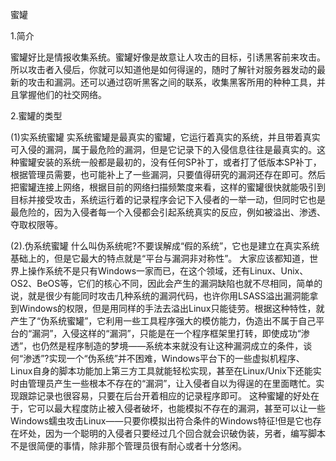 蜜罐

1.简介

蜜罐好比是情报收集系统。蜜罐好像是故意让人攻击的目标，引诱黑客前来攻击。所以攻击者入侵后，你就可以知道他是如何得逞的，随时了解针对服务器发动的最新的攻击和漏洞。还可以通过窃听黑客之间的联系，收集黑客所用的种种工具，并且掌握他们的社交网络。

2.蜜罐的类型

(1)实系统蜜罐
实系统蜜罐是最真实的蜜罐，它运行着真实的系统，并且带着真实可入侵的漏洞，属于最危险的漏洞，但是它记录下的入侵信息往往是最真实的。这种蜜罐安装的系统一般都是最初的，没有任何SP补丁，或者打了低版本SP补丁，根据管理员需要，也可能补上了一些漏洞，只要值得研究的漏洞还存在即可。然后把蜜罐连接上网络，根据目前的网络扫描频繁度来看，这样的蜜罐很快就能吸引到目标并接受攻击，系统运行着的记录程序会记下入侵者的一举一动，但同时它也是最危险的，因为入侵者每一个入侵都会引起系统真实的反应，例如被溢出、渗透、夺取权限等。

(2).伪系统蜜罐
什么叫伪系统呢?不要误解成“假的系统”，它也是建立在真实系统基础上的，但是它最大的特点就是“平台与漏洞非对称性”。
大家应该都知道，世界上操作系统不是只有Windows一家而已，在这个领域，还有Linux、Unix、OS2、BeOS等，它们的核心不同，因此会产生的漏洞缺陷也就不尽相同，简单的说，就是很少有能同时攻击几种系统的漏洞代码，也许你用LSASS溢出漏洞能拿到Windows的权限，但是用同样的手法去溢出Linux只能徒劳。根据这种特性，就产生了“伪系统蜜罐”，它利用一些工具程序强大的模仿能力，伪造出不属于自己平台的“漏洞”，入侵这样的“漏洞”，只能是在一个程序框架里打转，即使成功“渗透”，也仍然是程序制造的梦境——系统本来就没有让这种漏洞成立的条件，谈何“渗透”?实现一个“伪系统”并不困难，Windows平台下的一些虚拟机程序、Linux自身的脚本功能加上第三方工具就能轻松实现，甚至在Linux/Unix下还能实时由管理员产生一些根本不存在的“漏洞”，让入侵者自以为得逞的在里面瞎忙。实现跟踪记录也很容易，只要在后台开着相应的记录程序即可。
这种蜜罐的好处在于，它可以最大程度防止被入侵者破坏，也能模拟不存在的漏洞，甚至可以让一些Windows蠕虫攻击Linux——只要你模拟出符合条件的Windows特征!但是它也存在坏处，因为一个聪明的入侵者只要经过几个回合就会识破伪装，另者，编写脚本不是很简便的事情，除非那个管理员很有耐心或者十分悠闲。
